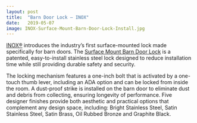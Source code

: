 ```yaml
---
layout: post
title:  "Barn Door Lock – INOX"
date:   2019-05-07
image: INOX-Surface-Mount-Barn-Door-Lock-Install.jpg
---
```


[INOX®](http://www.unisonhardware.com/) introduces the industry’s first surface-mounted lock made specifically for barn doors. The [Surface Mount Barn Door Lock](http://www.unisonhardware.com/) is a patented, easy-to-install stainless steel lock designed to reduce installation time while still providing durable safety and security.

The locking mechanism features a one-inch bolt that is activated by a one-touch thumb lever, including an ADA option and can be locked from inside the room. A dust-proof strike is installed on the barn door to eliminate dust and debris from collecting, ensuring longevity of performance. Five designer finishes provide both aesthetic and practical options that complement any design space, including: Bright Stainless Steel, Satin Stainless Steel, Satin Brass, Oil Rubbed Bronze and Graphite Black.  
